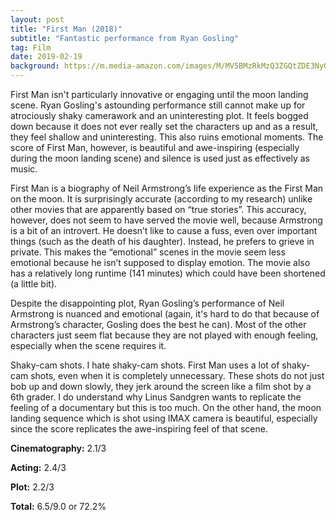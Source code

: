 ```yaml
---
layout: post
title: "First Man (2018)"
subtitle: "Fantastic performance from Ryan Gosling"
tag: Film
date: 2019-02-19
background: https://m.media-amazon.com/images/M/MV5BMzRkMzQ3ZGQtZDE3Ny00ZjIzLWIwODctM2UwZGM2MjkxNGZiXkEyXkFqcGdeQXRodW1ibmFpbC1pbml0aWFsaXplcg@@._V1_.jpg
---
```

First Man isn't particularly innovative or engaging until the moon landing scene. Ryan Gosling's astounding performance still cannot make up for atrociously shaky camerawork and an uninteresting plot. It feels bogged down because it does not ever really set the characters up and as a result, they feel shallow and uninteresting. This also ruins emotional moments. The score of First Man, however, is beautiful and awe-inspiring (especially during the moon landing scene) and silence is used just as effectively as music. 

First Man is a biography of Neil Armstrong’s life experience as the First Man on the moon. It is surprisingly accurate (according to my research) unlike other movies that are apparently based on “true stories”. This accuracy, however, does not seem to have served the movie well, because Armstrong is a bit of an introvert. He doesn’t like to cause a fuss, even over important things (such as the death of his daughter). Instead, he prefers to grieve in private. This makes the “emotional” scenes in the movie seem less emotional because he isn’t supposed to display emotion. The movie also has a relatively long runtime (141 minutes) which could have been shortened (a little bit).

Despite the disappointing plot, Ryan Gosling’s performance of Neil Armstrong is nuanced and emotional (again, it's hard to do that because of Armstrong’s character, Gosling does the best he can). Most of the other characters just seem flat because they are not played with enough feeling, especially when the scene requires it.

Shaky-cam shots. I hate shaky-cam shots. First Man uses a lot of shaky-cam shots, even when it is completely unnecessary. These shots do not just bob up and down slowly, they jerk around the screen like a film shot by a 6th grader. I do understand why Linus Sandgren wants to replicate the feeling of a documentary but this is too much. On the other hand, the moon landing sequence which is shot using IMAX camera is beautiful, especially since the score replicates the awe-inspiring feel of that scene.

**Cinematography:** 2.1/3

**Acting:** 2.4/3

**Plot:** 2.2/3

**Total:** 6.5/9.0 or 72.2%
